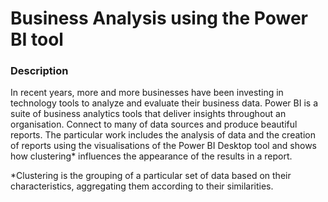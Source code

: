 # Business Analysis using the Power BI tool
### Description
In recent years, more and more businesses have been investing in technology tools to analyze and evaluate their business data. Power BI is a suite of business analytics tools that deliver insights throughout an organisation. Connect to many of data sources and produce beautiful reports. The particular work includes the analysis of data and the creation of reports using the visualisations of the Power BI Desktop tool and shows how clustering* influences the appearance of the results in a report. 

*Clustering is the grouping of a particular set of data based on their characteristics, aggregating them according to their similarities. 

